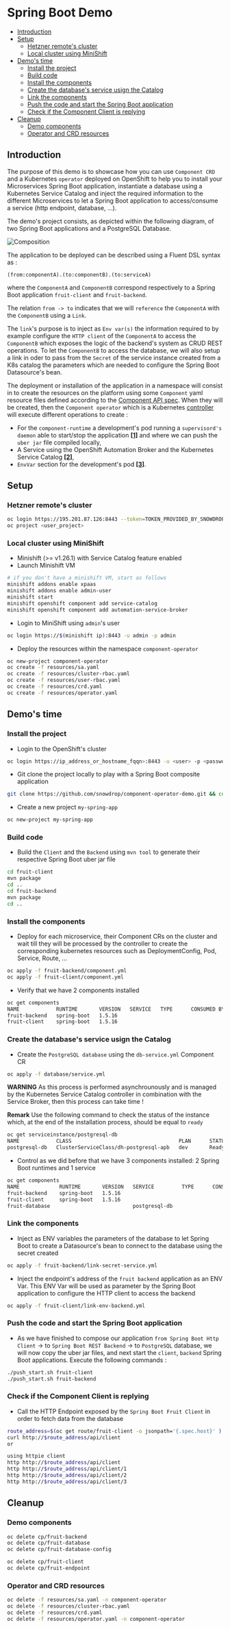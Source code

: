 # Spring Boot Demo

  * [Introduction](#introduction)
  * [Setup](#setup)
     * [Hetzner remote's cluster](#hetzner-remotes-cluster)
     * [Local cluster using MiniShift](#local-cluster-using-minishift)
  * [Demo's time](#demos-time)
     * [Install the project](#install-the-project)
     * [Build code](#build-code)
     * [Install the components](#install-the-components)
     * [Create the database's service usign the Catalog](#create-the-databases-service-usign-the-catalog)
     * [Link the components](#link-the-components)
     * [Push the code and start the Spring Boot application](#push-the-code-and-start-the-spring-boot-application)
     * [Check if the Component Client is replying](#check-if-the-component-client-is-replying)
  * [Cleanup](#cleanup)
     * [Demo components](#demo-components)
     * [Operator and CRD resources](#operator-and-crd-resources)


## Introduction

The purpose of this demo is to showcase how you can use `Component CRD` and a Kubernetes `operator` deployed on OpenShift to help you to install your Microservices Spring Boot 
application, instantiate a database using a Kubernetes Service Catalog and inject the required information to the different Microservices to let a Spring Boot application to access/consume a service (http endpoint, database, ...).

The demo's project consists, as depicted within the following diagram, of two Spring Boot applications and a PostgreSQL Database.

![Composition](component-operator-demo2.png)

The application to be deployed can be described using a Fluent DSL syntax as :

`(from:componentA).(to:componentB).(to:serviceA)`

where the `ComponentA` and `ComponentB` correspond respectively to a Spring Boot application `fruit-client` and `fruit-backend`.

The relation `from -> to` indicates that we will `reference` the `ComponentA` 
with the `ComponentB` using a `Link`.

The `link`'s purpose is to inject as `Env var(s)` the information required to by example configure the `HTTP client` of the `ComponentA` to access the 
`ComponentB` which exposes the logic of the backend's system as CRUD REST operations.
To let the `ComponentB` to access the database, we will also setup a link in oder to pass from the `Secret` of the service instance created from a K8s catalog
the parameters which are needed to configure the Spring Boot Datasource's bean.

The deployment or installation of the application in a namespace will consist in to create the resources on the platform using some `Component` yaml resource files defined according to the 
[Component API spec](https://github.com/snowdrop/component-operator/blob/master/pkg/apis/component/v1alpha1/component_types.go#L11).
When they will be created, then the `Component operator` which is a Kubernetes [controller](https://goo.gl/D8iE2K) will execute different operations to create : 
- For the `component-runtime` a development's pod running a `supervisord's daemon` able to start/stop the application [**[1]**](https://github.com/snowdrop/component-operator/blob/master/pkg/pipeline/innerloop/install.go#L56) and where we can push the `uber jar` file compiled locally, 
- A Service using the OpenShift Automation Broker and the Kubernetes Service Catalog [**[2]**](https://github.com/snowdrop/component-operator/blob/master/pkg/pipeline/servicecatalog/install.go),
- `EnvVar` section for the development's pod [**[3]**](https://github.com/snowdrop/component-operator/blob/master/pkg/pipeline/link/link.go#L56).

## Setup

### Hetzner remote's cluster
```bash
oc login https://195.201.87.126:8443 --token=TOKEN_PROVIDED_BY_SNOWDROP_TEAM
oc project <user_project>
```

### Local cluster using MiniShift

- Minishift (>= v1.26.1) with Service Catalog feature enabled
- Launch Minishift VM

```bash
# if you don't have a minishift VM, start as follows
minishift addons enable xpaas
minishift addons enable admin-user
minishift start
minishift openshift component add service-catalog
minishift openshift component add automation-service-broker
```

- Login to MiniShift using `admin`'s user
```bash
oc login https://$(minishift ip):8443 -u admin -p admin
```
- Deploy the resources within the namespace `component-operator` 

```bash
oc new-project component-operator
oc create -f resources/sa.yaml
oc create -f resources/cluster-rbac.yaml
oc create -f resources/user-rbac.yaml
oc create -f resources/crd.yaml
oc create -f resources/operator.yaml
```

## Demo's time

### Install the project

- Login to the OpenShift's cluster
```bash
oc login https://ip_address_or_hostname_fqqn>:8443 -u <user> -p <password
```

- Git clone the project locally to play with a Spring Boot composite application
```bash
git clone https://github.com/snowdrop/component-operator-demo.git && cd component-operator-demo
```

- Create a new project `my-spring-app`
```bash
oc new-project my-spring-app
```

### Build code

- Build the `Client` and the `Backend` using `mvn tool` to generate their respective  Spring Boot uber jar file
```bash
cd fruit-client
mvn package
cd ..
cd fruit-backend
mvn package
cd ..
``` 

### Install the components

- Deploy for each microservice, their Component CRs on the cluster and wait till they will be processed by the controller 
  to create the corresponding kubernetes resources such as DeploymentConfig, Pod, Service, Route, ...
```bash
oc apply -f fruit-backend/component.yml
oc apply -f fruit-client/component.yml
```  

- Verify that we have 2 components installed
```bash
oc get components
NAME            RUNTIME       VERSION   SERVICE   TYPE      CONSUMED BY   AGE
fruit-backend   spring-boot   1.5.16                                      34s
fruit-client    spring-boot   1.5.16                                      32s
```

### Create the database's service usign the Catalog

- Create the `PostgreSQL database` using the `db-service.yml` Component CR
```bash
oc apply -f database/service.yml
```

**WARNING** As this process is performed asynchrounously and is managed by the Kubernetes Service Catalog controller in combination with the Service Broker, then this process can take time !

**Remark** Use the following command to check the status of the instance which, at the end of the installation process, should be equal to `ready`
```bash
oc get serviceinstance/postgresql-db
NAME            CLASS                                   PLAN      STATUS    AGE
postgresql-db   ClusterServiceClass/dh-postgresql-apb   dev       Ready     3m
```

- Control as we did before that we have 3 components installed: 2 Spring Boot runtimes and 1 service
```bash
oc get components
NAME             RUNTIME       VERSION   SERVICE         TYPE      CONSUMED BY   AGE
fruit-backend    spring-boot   1.5.16                                            2m
fruit-client     spring-boot   1.5.16                                            2m
fruit-database                           postgresql-db                           6s
```

### Link the components

- Inject as ENV variables the parameters of the database to let Spring Boot to create a Datasource's bean to connect to the database using the
  secret created 
```bash
oc apply -f fruit-backend/link-secret-service.yml
```  

- Inject the endpoint's address of the `fruit backend` application as an ENV Var. This ENV Var will be used as parameter by the Spring Boot application
  to configure the HTTP client to access the backend
```bash
oc apply -f fruit-client/link-env-backend.yml
``` 

### Push the code and start the Spring Boot application

- As we have finished to compose our application `from Spring Boot Http Client` -> to `Spring Boot REST Backend` -> to `PostgreSQL` database, we will 
  now copy the uber jar files, and next start the `client`, `backend` Spring Boot applications. Execute the following commands : 
```bash
./push_start.sh fruit-client
./push_start.sh fruit-backend
```   

### Check if the Component Client is replying

- Call the HTTP Endpoint exposed by the `Spring Boot Fruit Client` in order to fetch data from the database
```bash
route_address=$(oc get route/fruit-client -o jsonpath='{.spec.host}' )
curl http://$route_address/api/client
or 

using httpie client
http http://$route_address/api/client
http http://$route_address/api/client/1
http http://$route_address/api/client/2
http http://$route_address/api/client/3
``` 

## Cleanup

### Demo components

```bash
oc delete cp/fruit-backend
oc delete cp/fruit-database
oc delete cp/fruit-database-config

oc delete cp/fruit-client
oc delete cp/fruit-endpoint
```

### Operator and CRD resources

```bash
oc delete -f resources/sa.yaml -n component-operator
oc delete -f resources/cluster-rbac.yaml
oc delete -f resources/crd.yaml 
oc delete -f resources/operator.yaml -n component-operator
```
  
